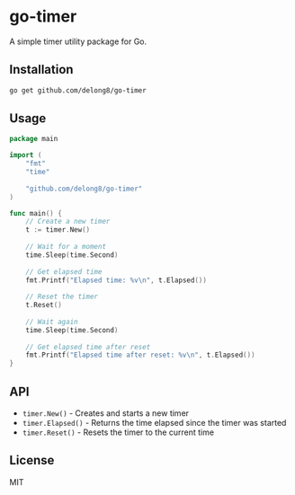 # go-timer

A simple timer utility package for Go.

## Installation

```bash
go get github.com/delong8/go-timer
```

## Usage

```go
package main

import (
	"fmt"
	"time"
	
	"github.com/delong8/go-timer"
)

func main() {
	// Create a new timer
	t := timer.New()
	
	// Wait for a moment
	time.Sleep(time.Second)
	
	// Get elapsed time
	fmt.Printf("Elapsed time: %v\n", t.Elapsed())
	
	// Reset the timer
	t.Reset()
	
	// Wait again
	time.Sleep(time.Second)
	
	// Get elapsed time after reset
	fmt.Printf("Elapsed time after reset: %v\n", t.Elapsed())
}
```

## API

- `timer.New()` - Creates and starts a new timer
- `timer.Elapsed()` - Returns the time elapsed since the timer was started
- `timer.Reset()` - Resets the timer to the current time

## License

MIT